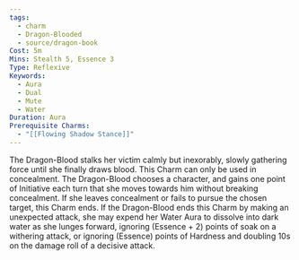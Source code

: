 ```yaml
---
tags:
  - charm
  - Dragon-Blooded
  - source/dragon-book
Cost: 5m
Mins: Stealth 5, Essence 3
Type: Reflexive
Keywords:
  - Aura
  - Dual
  - Mute
  - Water
Duration: Aura
Prerequisite Charms:
  - "[[Flowing Shadow Stance]]"
---
```

The Dragon-Blood stalks her victim calmly but inexorably, slowly gathering force until she finally draws blood. This Charm can only be used in concealment. The Dragon-Blood chooses a character, and gains one point of Initiative each turn that she moves towards him without breaking concealment. If she leaves concealment or fails to pursue the chosen target, this Charm ends. If the Dragon-Blood ends this Charm by making an unexpected attack, she may expend her Water Aura to dissolve into dark water as she lunges forward, ignoring (Essence + 2) points of soak on a withering attack, or ignoring (Essence) points of Hardness and doubling 10s on the damage roll of a decisive attack.
